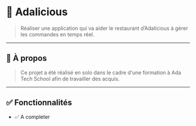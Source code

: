 # 🧠 Adalicious

> Réaliser une application qui va aider le restaurant d’Adalicious à gérer les commandes en temps réel.

---

## 📌 À propos

> Ce projet a été réalisé en solo dans le cadre d'une formation à Ada Tech School afin de travailler des acquis.

---

## ✅ Fonctionnalités

- ✅ A completer
